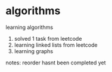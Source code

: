 # algorithms
learning algorithms


1) solved 1 task from leetcode
2) learning linked lists from leetcode
3) learning graphs



notes:
reorder hasnt been completed yet
